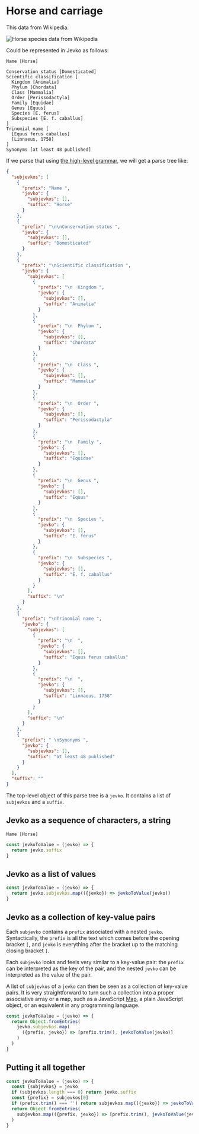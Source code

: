 # Horse and carriage

This data from Wikipedia:

![Horse species data from Wikipedia](img/2022-01-24-horse.png)

Could be represented in Jevko as follows:

```
Name [Horse]

Conservation status [Domesticated]
Scientific classification [
  Kingdom [Animalia]
  Phylum [Chordata]
  Class [Mammalia]
  Order [Perissodactyla]
  Family [Equidae]
  Genus [Equus]
  Species [E. ferus]
  Subspecies [E. f. caballus]
]
Trinomial name [
  [Equus ferus caballus]
  [Linnaeus, 1758]
] 
Synonyms [at least 48 published]
```

If we parse that using [the high-level grammar](2022-01-20-jevko-grammar.md), we will get a parse tree like:

```json
{
  "subjevkos": [
    {
      "prefix": "Name ",
      "jevko": {
        "subjevkos": [],
        "suffix": "Horse"
      }
    },
    {
      "prefix": "\n\nConservation status ",
      "jevko": {
        "subjevkos": [],
        "suffix": "Domesticated"
      }
    },
    {
      "prefix": "\nScientific classification ",
      "jevko": {
        "subjevkos": [
          {
            "prefix": "\n  Kingdom ",
            "jevko": {
              "subjevkos": [],
              "suffix": "Animalia"
            }
          },
          {
            "prefix": "\n  Phylum ",
            "jevko": {
              "subjevkos": [],
              "suffix": "Chordata"
            }
          },
          {
            "prefix": "\n  Class ",
            "jevko": {
              "subjevkos": [],
              "suffix": "Mammalia"
            }
          },
          {
            "prefix": "\n  Order ",
            "jevko": {
              "subjevkos": [],
              "suffix": "Perissodactyla"
            }
          },
          {
            "prefix": "\n  Family ",
            "jevko": {
              "subjevkos": [],
              "suffix": "Equidae"
            }
          },
          {
            "prefix": "\n  Genus ",
            "jevko": {
              "subjevkos": [],
              "suffix": "Equus"
            }
          },
          {
            "prefix": "\n  Species ",
            "jevko": {
              "subjevkos": [],
              "suffix": "E. ferus"
            }
          },
          {
            "prefix": "\n  Subspecies ",
            "jevko": {
              "subjevkos": [],
              "suffix": "E. f. caballus"
            }
          }
        ],
        "suffix": "\n"
      }
    },
    {
      "prefix": "\nTrinomial name ",
      "jevko": {
        "subjevkos": [
          {
            "prefix": "\n  ",
            "jevko": {
              "subjevkos": [],
              "suffix": "Equus ferus caballus"
            }
          },
          {
            "prefix": "\n  ",
            "jevko": {
              "subjevkos": [],
              "suffix": "Linnaeus, 1758"
            }
          }
        ],
        "suffix": "\n"
      }
    },
    {
      "prefix": " \nSynonyms ",
      "jevko": {
        "subjevkos": [],
        "suffix": "at least 48 published"
      }
    }
  ],
  "suffix": ""
}
```

The top-level object of this parse tree is a `jevko`. It contains a list of `subjevkos` and a `suffix`.

## Jevko as a sequence of characters, a string

```
Name [Horse]
```


```js
const jevkoToValue = (jevko) => {
  return jevko.suffix
}
```

## Jevko as a list of values

```js
const jevkoToValue = (jevko) => {
  return jevko.subjevkos.map(({jevko}) => jevkoToValue(jevko))
}
```

## Jevko as a collection of key-value pairs

Each `subjevko` contains a `prefix` associated with a nested `jevko`. Syntactically, the `prefix` is all the text which comes before the opening bracket `[`, and `jevko` is everything after the bracket up to the matching closing bracket `]`. 

Each `subjevko` looks and feels very similar to a key-value pair: the `prefix` can be interpreted as the key of the pair, and the nested `jevko` can be interpreted as the value of the pair.

A list of `subjevkos` of a `jevko` can then be seen as a collection of key-value pairs. It is very straightforward to turn such a collection into a proper associative array or a map, such as a JavaScript [Map](https://developer.mozilla.org/en-US/docs/Web/JavaScript/Reference/Global_Objects/Map), a plain JavaScript object, or an equivalent in any programming language.

```js
const jevkoToValue = (jevko) => {
  return Object.fromEntries(
    jevko.subjevkos.map(
      ({prefix, jevko}) => [prefix.trim(), jevkoToValue(jevko)]
    )
  )
}
```

## Putting it all together

<!-- In fact it can be done naively in just a few lines: -->

```js
const jevkoToValue = (jevko) => {
  const {subjevkos} = jevko
  if (subjevkos.length === 0) return jevko.suffix
  const {prefix} = subjevkos[0]
  if (prefix.trim() === '') return subjevkos.map(({jevko}) => jevkoToValue(jevko))
  return Object.fromEntries(
    subjevkos.map(({prefix, jevko}) => [prefix.trim(), jevkoToValue(jevko)])
  )
}
```


